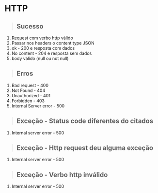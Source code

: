 # HTTP

> ## Sucesso
1. Request com verbo http válido
2. Passar nos headers o content type JSON
3. ok - 200 e resposta com dados
4. No content - 204 e resposta sem dados
5. body válido (null ou not null)

> ## Erros
1. Bad request - 400
2. Not Found - 404
3. Unauthorized - 401
4. Forbidden - 403
5. Internal Server error - 500

> ## Exceção - Status code diferentes do citados
1. Internal server error - 500

> ## Exceção - Http request deu alguma exceção
1. Internal server error - 500

> ## Exceção - Verbo http inválido
1. Internal server error - 500
